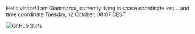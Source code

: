 Hello visitor! I am Giammarco, currently living in space coordinate lost... and time coordinate Tuesday, 12 October, 08:07 CEST

![GitHub Stats](https://github-readme-stats.vercel.app/api?username=grcasanova)
